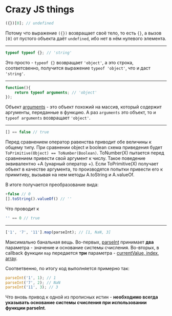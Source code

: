 # Crazy JS things

```javascript
({})[0]; // undefined
```
Потому что выражение `({})` возвращает своё тело, то есть `{}`, а вызов `[0]` от пустого объекта даёт `undefined`, ибо нет в нём нулевого элемента.

---

```javascript
typeof typeof {}; // 'string'
```
Это просто - `typeof {}` возвращает `'object'`, а это строка, соответсвенно, получится выражение `typeof 'object'`, что и даст `'string'`.

---

```javascript
function(){
    return typeof arguments; // 'object'
});
```
Объект [arguments](https://developer.mozilla.org/ru/docs/Web/JavaScript/Reference/Functions/arguments) - это объект похожий на массив, который содержит аргументы, переданные в функцию. А раз `arguments` это объект, то и `typeof arguments` возвращает `'object'`.

---

```javascript
[] == false // true
```
Перед сравнением оператор равенства приводит обе величины к общему типу. При сравнении object и boolean схема приведения будет ```ToPrimitive(Object) == ToNumber(Boolean)```. ToNumber(X) пытается перед сравнением привести свой аргумент к числу. Такое поведение эквивалентно +A (унарный оператор +).  Если ToPrimitive(X) получает объект в качестве аргумента, то производятся попытки привести его к примитиву, вызывая на нем методы A.toString и A.valueOf.

В итоге получается преобразование вида:
```javascript
+false // 0
[].toString().valueOf() // ''
```

Что проводит к
```javascript
'' == 0 // true
```

---

```javascript
['1', '7', '11'].map(parseInt); // [1, NaN, 3]
```

Максимально банальная вещь. Во-первых, [parseInt](https://developer.mozilla.org/ru/docs/Web/JavaScript/Reference/Global_Objects/parseInt) принимает **два** параметра - значение и основание системы счисления. Во-вторых, в callback функции `map` передается **три** параметра - [currentValue, index, array](https://developer.mozilla.org/ru/docs/Web/JavaScript/Reference/Global_Objects/Array/map).

Соответвенно, по итогу код выполняется примерно так:

```javascript
parseInt('1', 1); // 1
parseInt('7', 2); // NaN
parseInt('11', 3); // 3
```

Что вновь привод к одной из прописных истин - **необходимо всегда указывать основание системы счисления при использовании функции parseInt**.

